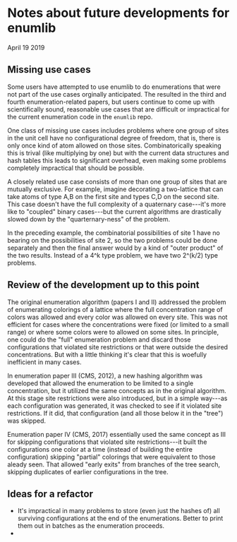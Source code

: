 # Notes about future developments for enumlib

April 19 2019

## Missing use cases
Some users have attempted to use enumlib to do
enumerations that were not part of the use cases orginally
anticipated. The resulted in the third and fourth enumeration-related
papers, but users continue to come up with scientifically sound,
reasonable use cases that are difficult or impractical for the current
enumeration code in the `enumlib` repo.

One class of missing use cases includes problems where one group of
sites in the unit cell have no configurational degree of freedom, that
is, there is only once kind of atom allowed on those
sites. Combinatorically speaking this is trival (like multiplying by
one) but with the current data structures and hash tables this leads
to significant overhead, even making some problems completely
impractical that should be possible.

A closely related use case consists of more than one group of sites
that are mutually exclusive. For example, imagine decorating a
two-lattice that can take atoms of type A,B on the first site and
types C,D on the second site. This case doesn't have the full
complexity of a quaternary case---it's more like to "coupled" binary
cases---but the current algorithms are drastically slowed down by the
"quarternary-ness" of the problem.

In the preceding example, the combinatorial possibilities of site 1
have no bearing on the possibilities of site 2, so the two problems
could be done separately and then the final answer would by a kind of
"outer product" of the two results. Instead of a 4^k type problem, we
have two 2^(k/2) type problems. 

## Review of the development up to this point

The original enumeration algorithm (papers I and II) addressed the
problem of enumerating colorings of a lattice where the full
concentration range of colors was allowed and every color was allowed
on every site. This was not efficient for cases where the
concentrations were fixed (or limited to a small range) or where some
colors were to allowed on some sites. In principle, one could do the
"full" enumeration problem and discard those configurations that
violated site restrictions or that were outside the desired
concentrations. But with a little thinking it's clear that this is
woefully inefficient in many cases.

In enumeration paper III (CMS, 2012), a new hashing algorithm was
developed that allowed the enumeration to be limited to a single
concentration, but it utilized the same concepts as in the original
algorithm. At this stage site restrictions were also introduced, but
in a simple way---as each configuration was generated, it was checked
to see if it violated site restrictions. If it did, that configuration
(and all those below it in the "tree") was skipped.

Enumeration paper IV (CMS, 2017) essentially used the same concept as III for skipping configurations that violated site restrictions---it built the configurations one color at a time (instead of building the entire configuration) skipping "partial" colorings that were
equivalent to those aleady seen. That allowed "early exits" from
branches of the tree search, skipping duplicates of earlier
configurations in the tree. 

## Ideas for a refactor
* It's impractical in many problems to store (even just the hashes of) all surviving configurations at the end of the enumerations. Better to print them out in batches as the enumeration proceeds. 
* 


